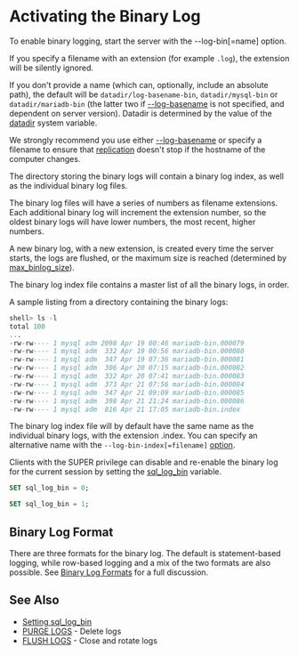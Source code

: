 # Activating the Binary Log

To enable binary logging, start the server with the <a undefined>--log-bin[=name</a>] option.

If you specify a filename with an extension (for example `.log`), the extension will be silently ignored.

If you don't provide a name (which can, optionally, include an absolute path), the default will be `datadir/log-basename-bin`, `datadir/mysql-bin` or `datadir/mariadb-bin` (the latter two if [--log-basename](/kb/en/mysqld-options-full-list/#-log-basename) is not specified, and dependent on server version). Datadir is determined by the value of the [datadir](/kb/en/server-system-variables/#datadir) system variable.

We strongly recommend you use either [--log-basename](/kb/en/mysqld-options-full-list/#-log-basename) or specify a filename to ensure that [replication](/replication/) doesn't stop if the hostname of the computer changes.

The directory storing the binary logs will contain a binary log index, as well as the individual binary log files.

The binary log files will have a series of numbers as filename extensions. Each additional binary log will increment the extension number, so the oldest binary logs will have lower numbers, the most recent, higher numbers.

A new binary log, with a new extension, is created every time the server starts, the logs are flushed, or the maximum size is reached (determined by [max_binlog_size](/kb/en/server-system-variables/#max_binlog_size)).

The binary log index file contains a master list of all the binary logs, in order.

A sample listing from a directory containing the binary logs:

```sql
shell> ls -l 
total 100
...
-rw-rw---- 1 mysql adm 2098 Apr 19 00:46 mariadb-bin.000079
-rw-rw---- 1 mysql adm  332 Apr 19 00:56 mariadb-bin.000080
-rw-rw---- 1 mysql adm  347 Apr 19 07:36 mariadb-bin.000081
-rw-rw---- 1 mysql adm  306 Apr 20 07:15 mariadb-bin.000082
-rw-rw---- 1 mysql adm  332 Apr 20 07:41 mariadb-bin.000083
-rw-rw---- 1 mysql adm  373 Apr 21 07:56 mariadb-bin.000084
-rw-rw---- 1 mysql adm  347 Apr 21 09:09 mariadb-bin.000085
-rw-rw---- 1 mysql adm  398 Apr 21 21:24 mariadb-bin.000086
-rw-rw---- 1 mysql adm  816 Apr 21 17:05 mariadb-bin.index
```

The binary log index file will by default have the same name as the individual binary logs, with the extension .index. You can specify an alternative name with the `--log-bin-index[=filename]` [option](/kb/en/mysqld-options-full-list/).

Clients with the SUPER privilege can disable and re-enable the binary log for the current session by setting the [sql_log_bin](/kb/en/replication-and-binary-log-server-system-variables/#sql_log_bin) variable.

```sql
SET sql_log_bin = 0;

SET sql_log_bin = 1;
```

## Binary Log Format

There are three formats for the binary log. The default is statement-based logging, while row-based logging and a mix of the two formats are also possible. See [Binary Log Formats](/mariadb-administration/server-monitoring-logs/binary-log/binary-log-formats/) for a full discussion.

## See Also

- [Setting sql_log_bin](/sql-statements-structure/sql-statements/administrative-sql-statements/set-commands/set-sql_log_bin/)
- [PURGE LOGS](/kb/en/sql-commands-purge-logs/) - Delete logs
- [FLUSH LOGS](/sql-statements-structure/sql-statements/administrative-sql-statements/flush-commands/flush/)  - Close and rotate logs